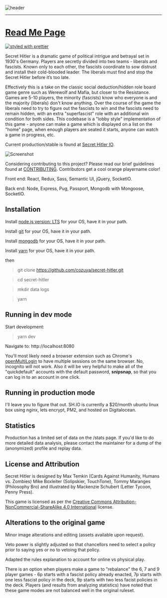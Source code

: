 ![header](https://cdn.discordapp.com/attachments/335071937350860801/357617077881667584/hello1234.jpeg)  

***
# [Read Me Page](https://github.com/cozuya/secret-hitler#secret-hitler)

[![styled with prettier](https://img.shields.io/badge/styled_with-prettier-ff69b4.svg)](https://github.com/prettier/prettier)

Secret Hitler is a dramatic game of political intrigue and betrayal set in 1930's Germany. Players are secretly divided into two teams - liberals and fascists.
Known only to each other, the fascists coordinate to sow distrust and install their cold-blooded leader. The liberals must find and stop the Secret Hitler
before it’s too late.

Effectively this is a take on the classic social deduction/hidden role board game genre such as Werewolf and Mafia, but closer to the Resistance. Games are 5-10
players, the minority (fascists) know who everyone is and the majority (liberals) don't know anything. Over the course of the game the liberals need to try to
figure out the fascists to win and the fascists need to remain hidden, with an extra "superfascist" role with an additional win condition for both sides. This
codebase is a "lobby style" implementation of this game - anyone can make a game which is displayed on a list on the "home" page, when enough players are seated
it starts, anyone can watch a game in progress, etc.

Current production/stable is found at [Secret Hitler IO](https://secrethitler.io).

![Screenshot](https://i.imgur.com/y7ka1lG.png)

Considering contributing to this project? Please read our brief guidelines found at
[CONTRIBUTING](https://github.com/cozuya/secret-hitler/blob/master/CONTRIBUTING.md). Contributors get a cool orange playername color!

Front end: React, Redux, Sass, Semantic UI, jQuery, SocketIO.

Back end: Node, Express, Pug, Passport, Mongodb with Mongoose, SocketIO.

## Installation

Install [node.js version: LTS](https://nodejs.org/en/) for your OS, have it in your path.

Install [git](https://git-scm.com/downloads) for your OS, have it in your path.

Install [mongodb](https://www.mongodb.com/download-center?ct=atlasheader#community) for your OS, have it in your path.

Install [yarn](https://yarnpkg.com/en/docs/install) for your OS, have it in your path.

then

> git clone https://github.com/cozuya/secret-hitler.git

> cd secret-hitler

> mkdir data logs

> yarn

## Running in dev mode

Start development:

> yarn dev

Navigate to: http://localhost:8080

You'll most likely need a browser extension such as Chrome's [openMultiLogin](https://chrome.google.com/webstore/detail/openmultilogin/lbofelamdnfmipbbgkebcpkapahbmcgm?hl=en) to have multiple sessions on the same browser. No, incognito will not work. Also it
will be very helpful to make all of the "quickdefault" accounts with the default password, **snipsnap**, so that you can log in to an account in one click.

## Running in production mode

I'll leave you to figure that out. SH.IO is currently a $20/month ubuntu linux box using nginx, lets encrypt, PM2, and hosted on Digitalocean.

## Statistics

Production has a limited set of data on the /stats page. If you'd like to do more detailed data analysis, please contact the maintainer for a dump of the
(anonymized) profile and replay data.

## License and Attribution

Secret Hitler is designed by Max Temkin (Cards Against Humanity, Humans vs. Zombies) Mike Boxleiter (Solipskier, TouchTone), Tommy Maranges (Philosophy Bro) and
illustrated by Mackenzie Schubert (Letter Tycoon, Penny Press).

This game is licensed as per the [Creative Commons Attribution-NonCommercial-ShareAlike 4.0 International](https://creativecommons.org/licenses/by-nc-sa/4.0/)
license.

## Alterations to the original game

Minor image alterations and editing (assets available upon request).

Veto power is slightly adjusted so that chancellors need to select a policy prior to saying yes or no to vetoing that policy.

Adapted the rules explanation to account for online vs physical play.

There is an option when players make a game to "rebalance" the 6, 7 and 9 player games - 6p starts with a fascist policy already enacted, 7p starts with one
less fascist policy in the deck, 9p starts with two less facist policies in the deck. Players (and results from analyzing statistics) have noted that these game
modes are not balanced well in the original ruleset.

